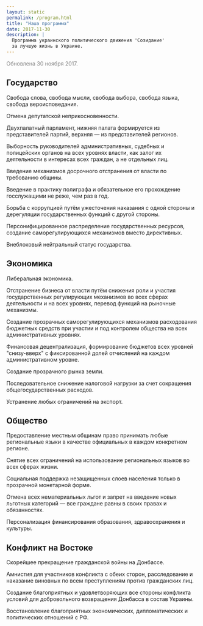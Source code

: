 ```yaml
---
layout: static
permalink: /program.html
title: "Наша программа"
date: 2017-11-30
description: |
  Программа украинского политического движения 'Созидание'
  за лучшую жизнь в Украине.
---
```


<p style="color:gray">Обновлена 30 ноября 2017.</p>

## Государство

Свобода слова, свобода мысли, свобода выбора, свобода языка, свобода вероисповедания.

Отмена депутатской неприкосновенности.

Двухпалатный парламент, нижняя палата формируется из представителей партий, верхняя &mdash; из представителей регионов.

Выборность руководителей административных, судебных и полицейских органов на всех уровнях власти, как залог их деятельности в интересах всех граждан, а не отдельных лиц.

Введение механизмов досрочного отстранения от власти по требованию общины.

Введение в практику полиграфа и обязательное его прохождение госслужащими не реже, чем раз в год.

Борьба с коррупцией путём ужесточения наказания с одной стороны и дерегуляции государственных функций с другой стороны.

Персонифицированное распределение государственных ресурсов, создание саморегулирующихся механизмов вместо директивных.

Внеблоковый нейтральный статус государства.

## Экономика

Либеральная экономика.

Отстранение бизнеса от власти путём снижения роли и участия государственных регулирующих механизмов во всех сферах деятельности и на всех уровнях, перевод функций на рыночные механизмы.

Создание прозрачных саморегулирующихся механизмов расходования бюджетных средств при участии и под контролем общества на всех административных уровнях.

Финансовая децентрализация, формирование бюджетов всех уровней "снизу-вверх" с фиксированной долей отчислений на каждом административном уровне.

Создание прозрачного рынка земли.

Последовательное снижение налоговой нагрузки за счет сокращения общегосударственных расходов.

Устранение любых ограничений на экспорт.


## Общество

Предоставление местным общинам право принимать любые региональные языки в качестве официальных в каждом конкретном регионе.

Снятие всех ограничений на использование региональных языков во всех сферах жизни.

Социальная поддержка незащищенных слоев населения только в прозрачной монетарной форме.

Отмена всех нематериальных льгот и запрет на введение новых льготных категорий &mdash; все граждане равны в своих правах и обязанностях.

Персонализация финансирования образования, здравоохранения и культуры.


## Конфликт на Востоке

Скорейшее прекращение гражданской войны на Донбассе.

Амнистия для участников конфликта с обеих сторон, расследование и наказание виновных по всем преступлениям против гражданских лиц.

Создание благоприятных и удовлетворяющих все стороны конфликта условий для добровольного возвращения Донбасса в состав Украины.

Восстановление благоприятных экономических, дипломатических и политических отношений с РФ.

